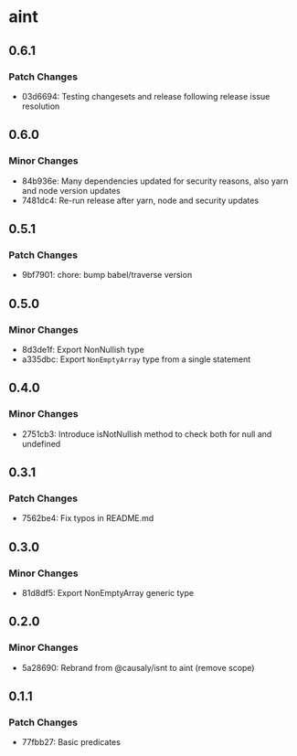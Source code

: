 # aint

## 0.6.1

### Patch Changes

- 03d6694: Testing changesets and release following release issue resolution

## 0.6.0

### Minor Changes

- 84b936e: Many dependencies updated for security reasons, also yarn and node version updates
- 7481dc4: Re-run release after yarn, node and security updates

## 0.5.1

### Patch Changes

- 9bf7901: chore: bump babel/traverse version

## 0.5.0

### Minor Changes

- 8d3de1f: Export NonNullish type
- a335dbc: Export `NonEmptyArray` type from a single statement

## 0.4.0

### Minor Changes

- 2751cb3: Introduce isNotNullish method to check both for null and undefined

## 0.3.1

### Patch Changes

- 7562be4: Fix typos in README.md

## 0.3.0

### Minor Changes

- 81d8df5: Export NonEmptyArray generic type

## 0.2.0

### Minor Changes

- 5a28690: Rebrand from @causaly/isnt to aint (remove scope)

## 0.1.1

### Patch Changes

- 77fbb27: Basic predicates
